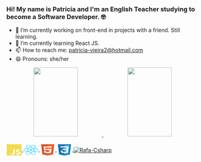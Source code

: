 ### Hi! My name is Patrícia and I'm an English Teacher studying to become a Software Developer. 🤓

- 🔭 I’m currently working on front-end in projects with a friend. Still learning.
- 🌱 I’m currently learning React JS.
- 📫 How to reach me: patricia-vieira2@hotmail.com
- 😄 Pronouns: she/her

<div align="center">
  <a href="https://github.com/patriiciavieira">
  <img height="180em" width="48%" src="https://github-readme-stats.vercel.app/api?username=patriiciavieira&show_icons=true&theme=radical&include_all_commits=true&count_private=true"/>
  <img height="180em" width="48%" src="https://github-readme-stats.vercel.app/api/top-langs/?username=patriiciavieira&layout=compact&langs_count=7&theme=radical"/>
</div>

  <div style="display: inline_block"><br>
  <img align="center" alt="Rafa-Js" height="30" width="40" src="https://raw.githubusercontent.com/devicons/devicon/master/icons/javascript/javascript-plain.svg">
  <img align="center" alt="Rafa-React" height="30" width="40" src="https://raw.githubusercontent.com/devicons/devicon/master/icons/react/react-original.svg">
  <img align="center" alt="Rafa-HTML" height="30" width="40" src="https://raw.githubusercontent.com/devicons/devicon/master/icons/html5/html5-original.svg">
  <img align="center" alt="Rafa-CSS" height="30" width="40" src="https://raw.githubusercontent.com/devicons/devicon/master/icons/css3/css3-original.svg">
  <img align="center" alt="Rafa-Csharp" height="30" width="40" src="https://cdn.jsdelivr.net/gh/devicons/devicon/icons/c/c-original.svg">
</div>
  
  ##
  
